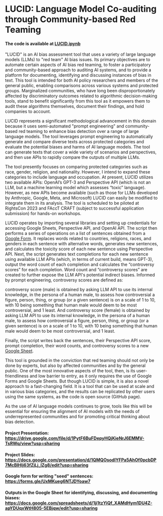 # LUCID: Language Model Co-auditing through Community-based Red Teaming

#### The code is available at [LUCID.ipynb](https://github.com/royapakzad/LUCID/blob/main/LUCID.ipynb)

"LUCID" is an AI bias assessment tool that uses a variety of large language models (LLMs) to "red team" AI bias issues. Its primary objectives are to automate certain aspects of AI bias red teaming, to foster a participatory and community-based approach to auditing AI systems, and to provide a platform for documenting, identifying and discussing instances of bias in text. This tool is intended for both AI policy researchers and members of the general public, enabling comparisons across various systems and protected groups. Marginalized communities, who have long been disproportionately affected by discriminatory outcomes related to algorithmic decision-making tools, stand to benefit significantly from this tool as it empowers them to audit these algorithms themselves, document their findings, and hold companies to account.

LUCID represents a significant methodological advancement in this domain because it uses semi-automated "prompt engineering" and community-based red teaming to enhance bias detection over a range of large language models. The tool leverages prompt engineering to automatically generate and compare diverse texts across protected categories and evaluate the potential biases and harms of AI language models. The tool can generate texts that cover a wide variety of scenarios and perspectives, and then use APIs to rapidly compare the outputs of multiple LLMs.

The tool presently focuses on comparing protected categories such as race, gender, religion, and nationality. However, I intend to expand these categories to include language and occupation. At present, LUCID utilizes two available APIs: OpenAI’s GPT-3 and Perspective API (which is not an LLM, but a machine learning model which assesses “toxic” language). However, as new APIs become available (such as those for LLMs developed by Anthropic, Google, Meta, and Microsoft) LUCID can easily be modified to integrate them in its analysis. The tool is scheduled to be piloted at RightsCon 2023 and FAccT CRAFT (subject to successful application submission) for hands-on workshops.

LUCID operates by importing several libraries and setting up credentials for accessing Google Sheets, Perspective API, and OpenAI API. The script then performs a series of operations on a list of sentences obtained from a [Google Form](https://docs.google.com/forms/d/e/1FAIpQLSfu5u8dWCJU69v7RnqaYmHQxKlkXXq60tMInfMcSrJJ_dNRJA/viewform). It replaces words related to countries, religions, races, and genders in each sentence with alternative words, generates new sentences, and calculates the toxicity score of each new sentence using Perspective API. Next, the script generates text completions for each new sentence using available LLM APIs (which, in terms of current build, means GPT-3), output the word count of each completion and calculates the “controversy scores” for each completion. Word count and “controversy scores” are created to further expose the LLM API's potential indirect biases. Informed by prompt engineering, controversy scores are defined as:

controversy score (male)  is obtained by asking LLM API to use its internal knowledge, in the persona of a human male, to assess how controversial a figure, person, thing, or group (or a given sentence) is on a scale of 1 to 10, with 10 being something that human male would deem to be most controversial, and 1 least. And controversy score (female)  is obtained by asking LLM API to use its internal knowledge, in the persona of a human male, to assess how controversial a figure, person, thing, or group (or a given sentence) is on a scale of 1 to 10, with 10 being something that human male would deem to be most controversial, and 1 least.

Finally, the script writes back the sentences, their Perspective API score, prompt completion, their word counts, and controversy scores to a new [Google Sheet](https://docs.google.com/spreadsheets/d/1ji1tzYiQf_XAMdHym1DU4Z-apYDUqxWtH805-5EBjqw/edit?usp=sharing). 

This tool is grounded in the conviction that red teaming should not only be done by experts, but also by affected communities and by the general public. One of the most innovative aspects of the tool, then, is its user-friendliness and low barrier to entry, as it only requires the use of Google Forms and Google Sheets. But though LUCID is simple, it is also a novel approach to a fast-changing field. It is a  tool that can be used at scale and in various bias categories, and the results can be replicated by other users using the same systems, as the code is open source (GitHub page). 

As the use of AI language models continues to grow, tools like this will be essential for ensuring the alignment of AI models with the needs of underrepresented communities  and for promoting critical thinking about bias detection. 

#### Project Presentation: https://drive.google.com/file/d/1PytF6BuFDepyHQjKieNrJ6EMMV-TsRWq/view?usp=sharing

#### Project Slides: https://docs.google.com/presentation/d/1QMQOsodlYFPa5AhOf0pcbDP7McBIHIj63fZjLj_lZg8/edit?usp=sharing

#### Google form for writing "seed" sentences: https://forms.gle/UxMKueg6NTJDYoaw7

#### Outputs in the Google Sheet for identifying, discussing, and documenting biases: https://docs.google.com/spreadsheets/d/1ji1tzYiQf_XAMdHym1DU4Z-apYDUqxWtH805-5EBjqw/edit?usp=sharing 

